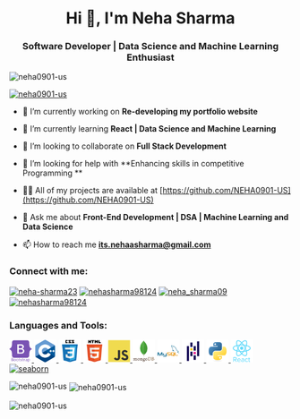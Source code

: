 <h1 align="center">Hi 👋, I'm Neha Sharma</h1>
<h3 align="center">Software Developer | Data Science and Machine Learning Enthusiast</h3>

<p align="left"> <img src="https://komarev.com/ghpvc/?username=neha0901-us&label=Profile%20views&color=0e75b6&style=flat" alt="neha0901-us" /> </p>

<p align="left"> <a href="https://github.com/ryo-ma/github-profile-trophy"><img src="https://github-profile-trophy.vercel.app/?username=neha0901-us" alt="neha0901-us" /></a> </p>

- 🔭 I’m currently working on **Re-developing my portfolio website**

- 🌱 I’m currently learning **React | Data Science and Machine Learning**

- 👯 I’m looking to collaborate on **Full Stack Development**

- 🤝 I’m looking for help with **Enhancing skills in competitive Programming **

- 👨‍💻 All of my projects are available at [https://github.com/NEHA0901-US](https://github.com/NEHA0901-US)

- 💬 Ask me about **Front-End Development | DSA  | Machine Learning and Data Science**

- 📫 How to reach me **its.nehaasharma@gmail.com**

<h3 align="left">Connect with me:</h3>
<p align="left">
<a href="https://linkedin.com/in/neha-sharma23" target="blank"><img align="center" src="https://raw.githubusercontent.com/rahuldkjain/github-profile-readme-generator/master/src/images/icons/Social/linked-in-alt.svg" alt="neha-sharma23" height="30" width="40" /></a>
<a href="https://www.hackerrank.com/nehasharma98124" target="blank"><img align="center" src="https://raw.githubusercontent.com/rahuldkjain/github-profile-readme-generator/master/src/images/icons/Social/hackerrank.svg" alt="nehasharma98124" height="30" width="40" /></a>
<a href="https://codeforces.com/profile/neha_sharma09" target="blank"><img align="center" src="https://raw.githubusercontent.com/rahuldkjain/github-profile-readme-generator/master/src/images/icons/Social/codeforces.svg" alt="neha_sharma09" height="30" width="40" /></a>
<a href="https://www.leetcode.com/nehasharma98124" target="blank"><img align="center" src="https://raw.githubusercontent.com/rahuldkjain/github-profile-readme-generator/master/src/images/icons/Social/leet-code.svg" alt="nehasharma98124" height="30" width="40" /></a>
</p>

<h3 align="left">Languages and Tools:</h3>
<p align="left"> <a href="https://getbootstrap.com" target="_blank" rel="noreferrer"> <img src="https://raw.githubusercontent.com/devicons/devicon/master/icons/bootstrap/bootstrap-plain-wordmark.svg" alt="bootstrap" width="40" height="40"/> </a> <a href="https://www.w3schools.com/cpp/" target="_blank" rel="noreferrer"> <img src="https://raw.githubusercontent.com/devicons/devicon/master/icons/cplusplus/cplusplus-original.svg" alt="cplusplus" width="40" height="40"/> </a> <a href="https://www.w3schools.com/css/" target="_blank" rel="noreferrer"> <img src="https://raw.githubusercontent.com/devicons/devicon/master/icons/css3/css3-original-wordmark.svg" alt="css3" width="40" height="40"/> </a> <a href="https://www.w3.org/html/" target="_blank" rel="noreferrer"> <img src="https://raw.githubusercontent.com/devicons/devicon/master/icons/html5/html5-original-wordmark.svg" alt="html5" width="40" height="40"/> </a> <a href="https://developer.mozilla.org/en-US/docs/Web/JavaScript" target="_blank" rel="noreferrer"> <img src="https://raw.githubusercontent.com/devicons/devicon/master/icons/javascript/javascript-original.svg" alt="javascript" width="40" height="40"/> </a> <a href="https://www.mongodb.com/" target="_blank" rel="noreferrer"> <img src="https://raw.githubusercontent.com/devicons/devicon/master/icons/mongodb/mongodb-original-wordmark.svg" alt="mongodb" width="40" height="40"/> </a> <a href="https://www.mysql.com/" target="_blank" rel="noreferrer"> <img src="https://raw.githubusercontent.com/devicons/devicon/master/icons/mysql/mysql-original-wordmark.svg" alt="mysql" width="40" height="40"/> </a> <a href="https://pandas.pydata.org/" target="_blank" rel="noreferrer"> <img src="https://raw.githubusercontent.com/devicons/devicon/2ae2a900d2f041da66e950e4d48052658d850630/icons/pandas/pandas-original.svg" alt="pandas" width="40" height="40"/> </a> <a href="https://www.python.org" target="_blank" rel="noreferrer"> <img src="https://raw.githubusercontent.com/devicons/devicon/master/icons/python/python-original.svg" alt="python" width="40" height="40"/> </a> <a href="https://reactjs.org/" target="_blank" rel="noreferrer"> <img src="https://raw.githubusercontent.com/devicons/devicon/master/icons/react/react-original-wordmark.svg" alt="react" width="40" height="40"/> </a>  <a href="https://seaborn.pydata.org/" target="_blank" rel="noreferrer"> <img src="https://seaborn.pydata.org/_images/logo-mark-lightbg.svg" alt="seaborn" width="40" height="40"/> </a> </p>

<p><img align="left" src="https://github-readme-stats.vercel.app/api/top-langs?username=neha0901-us&show_icons=true&locale=en&layout=compact" alt="neha0901-us" /></p>

<p>&nbsp;<img align="center" src="https://github-readme-stats.vercel.app/api?username=neha0901-us&show_icons=true&locale=en" alt="neha0901-us" /></p>

<p><img align="center" src="https://github-readme-streak-stats.herokuapp.com/?user=neha0901-us&" alt="neha0901-us" /></p>
